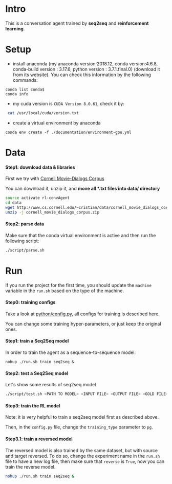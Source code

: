 
# Intro #
This is a conversation agent trained by __seq2seq__ and __reinforcement learning__.

# Setup #
* install anaconda (my anaconda version:2018.12, conda version:4.6.8, conda-build version : 3.17.6, python version : 3.7.1.final.0) (download it from its website). You can check this information by the following commands:
```
conda list conda$
conda info
```

* my cuda version is ```CUDA Version 8.0.61```, check it by:
```bash
 cat /usr/local/cuda/version.txt
```

* create a virtual environment by anaconda 
```
conda env create -f ./documentation/environment-gpu.yml
```

# Data #
#### Step1: download data & libraries
First we try with <a href='https://www.cs.cornell.edu/~cristian/Cornell_Movie-Dialogs_Corpus.html' target="_blank">Cornell Movie-Dialogs Corpus</a>

You can download it, unzip it, and __move all *.txt files into data/ directory__

```bash
source activate rl-convAgent
cd data
wget http://www.cs.cornell.edu/~cristian/data/cornell_movie_dialogs_corpus.zip
unzip -j cornell_movie_dialogs_corpus.zip
```

#### Step2: parse data 

Make sure that the conda virtual environment is active and then run the following script:

```bash
./script/parse.sh
```

# Run #
If you run the project for the first time, you should update the ```machine``` variable in the ```run.sh``` based on the type of the machine.

#### Step0: training configs
Take a look at <a href='python/config.py' target="_blank">python/config.py</a>, all configs for training is described here.

You can change some training hyper-parameters, or just keep the original ones.


#### Step1: train a Seq2Seq model

In order to train the agent as a sequence-to-sequence model:

```
nohup ./run.sh train seq2seq &
```

#### Step2: test a Seq2Seq model
Let's show some results of seq2seq model

```bash
./script/test.sh <PATH TO MODEL> <INPUT FILE> <OUTPUT FILE> <GOLD FILE>
```

#### Step3: train the RL model

Note: it is very helpful to train a seq2seq model first as described above. 

Then, in the ```config.py``` file, change the ```training_type``` parameter to ```pg```. 

#### Step3.1: train a reversed model

The reversed model is also trained by the same dataset, but with source and target reversed. 
To do so, change the experiment name in the ```run.sh``` file to have a new log file, then make sure that ```reverse``` is ```True```, now you can train the reverse model. 

```bash
nohup ./run.sh train seq2seq &
```
<!-- 
#### Step4-2: simulate a dialog
And show some dialog results from seq2seq model!
```bash
./script/simulate.sh <PATH TO MODEL> <SIMULATE TYPE> <INPUT FILE> <OUTPUT FILE>
```
- \<SIMULATE TYPE\> 

can be 1 or 2

the number represents # of former sentence(s) that chatbot considers

if you choose 1, chatbot will only considers user's utterance

if you choose 2, chatbot will considers user's utterance and chatbot's last utterance



If you want to finish the conversation, type ```bye```

You can check the log files in the directory ```./logs```






#### Step5: train a RL model
you need to change the *training_type* parameter in <a href='python/config.py' target="_blank">python/config.py</a>

'normal' for seq2seq training, 'pg' for policy gradient

you need to first train with 'normal' for some epochs till stable (at least 30 epoches is highly recommended)

then change the method to 'pg' to optimize the reward function

```bash
./script/train_RL.sh
```

*When training with policy gradient (pg)*

*you may need a reversed model*

*the reversed model is also trained by cornell movie-dialogs dataset, but with source and target reversed.*

*you can download pre-trained reversed model by*
```bash
./script/download_reversed.sh
```

*or you can train it by your-self*

*you don't need to change any setting about reversed model if you use pre-trained reversed model*

#### Step6-1: test a RL model
Let's generate some results of RL model, and find the different from seq2seq model :)
```bash
./script/test_RL.sh <PATH TO MODEL> <INPUT FILE> <OUTPUT FILE>
```

#### Step6-2: generate a dialog
And show some dialog results from RL model!
```bash
./script/simulate.sh <PATH TO MODEL> <SIMULATE TYPE> <INPUT FILE> <OUTPUT FILE>
```
- \<SIMULATE TYPE\> 

can be 1 or 2

the number represents # of former sentence(s) that chatbot considers

__if you choose 1, chatbot only considers last sentence__

__if you choose 2, chatbot will consider last two sentences (one from user, and one from chatbot itself)__






## Chatbot results

Let me show you some chatbot's results:

* __Result 1__ (A & B are both a trained chatbot)
>A: Can you do me a favor?

>B: Anything.

>A: I want you to bend a father.

>B: Of course.

>A: I'm so sorry I didn't mean to be rude but.

>B: Don't get it at least it's about as much as I can.

* __Result 2__ (A & B are both a trained chatbot)
>A: I didn't do it! I haven't got a gun!

>B: You liar. You still want to get your money back.

>A: Something wrong with the truth.

>B: I don't want any money just a little I can't take just out of this.

>A: What's wrong.

>B: Listen to me. I'm scared now.

>A: Ah you'll need all the money I need your help.

* __Result 3__ (A & B are both a trained chatbot)
>A: I forgot to get the Coca-Cola.

>B: I got something stuck in the head.

>A: It's all right I guess it's pretty common in the lot of shit.

>B: I mean we've been all this together since the kid.

>A: All the more reason.

>B: It's not him it's his fault and he's blind because of god.

>A: And is a strange story.

you can find more results from chatbot in <a href='result' target="_blank">this directory</a>

neural networks' configs of those results are described in the filename



## Simulate dialogs by pre-trained model
Are you amazed at the result of the chatbot? :D

You can generate those amazing dialogs by your own!

Just follow the instructions below:

```bash
pip install -r requirements.txt
```
```bash
./script/download.sh
```
###### (Mention that I use -nc parameter in script/download.sh, it will omit downloading if the file exists

###### So make sure there's no break during the download)
```bash
./script/simulate.sh <PATH TO MODEL> <SIMULATE TYPE> <INPUT FILE> <OUTPUT FILE>
```

- \<PATH TO MODEL\>

to generate seq2seq dialog, type "__model/Seq2Seq/model-77__"

to generate RL dialog, type "__model/RL/model-56-3000__"

- \<SIMULATE TYPE\> 

can be 1 or 2

the number represents # of former sentence(s) that chatbot considers

__if you choose 1, chatbot only considers last sentence__

__if you choose 2, chatbot will consider last two sentences (one from user, and one from chatbot itself)__

- \<INPUT FILE\>

Take a look at <a href='result/sample_input_new.txt' target="_blank">result/sample_input_new.txt</a> 

This is the input format of the chatbot, each line is the begin sentence of a dialog.

You can just use the example file for convenience.

- \<OUTPUT FILE\> 

the output file, type any filename you want



## Generate responses by pre-trained model
If you want chatbot to generate only a single response for each question

Follow the instructions below:

```bash
pip install -r requirements.txt
```
```bash
./script/download.sh
```
###### (Mention that I use -nc parameter in script/download.sh, it will omit downloading if the file exists. So make sure there's no break during the download)
```bash
./script/run.sh <TYPE> <INPUT FILE> <OUTPUT FILE>
```

- \<TYPE\> 

to generate seq2seq response, type "__S2S__"

to generate reinforcement learning response, type "__RL__"

- \<INPUT FILE\> 

Take a look at <a href='result/sample_input_new.txt' target="_blank">result/sample_input_new.txt</a>

This is the input format of the chatbot, each line is the begin sentence of a dialog.

You can just use the example file for convenience.

- \<OUTPUT FILE\> 

the output file, type any filename you want


 -->
